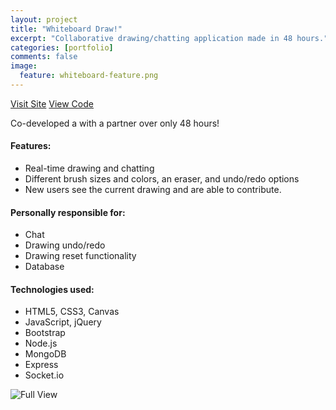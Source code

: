 ```yaml
---
layout: project
title: "Whiteboard Draw!"
excerpt: "Collaborative drawing/chatting application made in 48 hours."
categories: [portfolio]
comments: false
image:
  feature: whiteboard-feature.png
---
```


<a href="http://whiteboard-drawing.herokuapp.com" class="btn btn-success">Visit Site</a>
<a href="https://github.com/RoseTheMarmot/Collaborative-Drawing" class="btn btn-success">View Code</a>

Co-developed a with a partner over only 48 hours!

#### Features:
* Real-time drawing and chatting
* Different brush sizes and colors, an eraser, and undo/redo options
* New users see the current drawing and are able to contribute. 

#### Personally responsible for:
* Chat
* Drawing undo/redo
* Drawing reset functionality
* Database

#### Technologies used:
* HTML5, CSS3, Canvas
* JavaScript, jQuery
* Bootstrap
* Node.js
* MongoDB
* Express
* Socket.io

![Full View]({{site.url}}/img/whiteboard.png)
